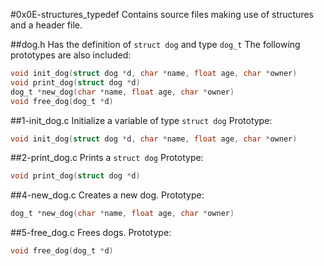 #0x0E-structures_typedef
Contains source files making use of structures and a header file.

##dog.h
Has the definition of ```struct dog``` and type ```dog_t```
The following prototypes are also included:
```C
void init_dog(struct dog *d, char *name, float age, char *owner)
void print_dog(struct dog *d)
dog_t *new_dog(char *name, float age, char *owner)
void free_dog(dog_t *d)
```

##1-init_dog.c
Initialize a variable of type ```struct dog```
Prototype:
```C
void init_dog(struct dog *d, char *name, float age, char *owner)
```

##2-print_dog.c
Prints a ```struct dog```
Prototype:
```C
void print_dog(struct dog *d)
```

##4-new_dog.c
Creates a new dog.
Prototype:
```C
dog_t *new_dog(char *name, float age, char *owner)
```

##5-free_dog.c
Frees dogs.
Prototype:
```C
void free_dog(dog_t *d)
```